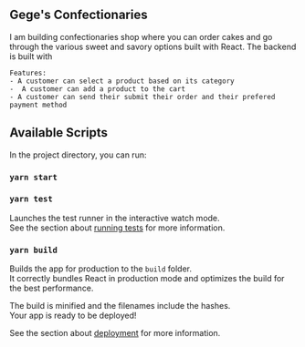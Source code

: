 ## Gege's Confectionaries

I am building confectionaries shop where you can order cakes and go through the various sweet and savory options built with React. The backend is built with


```
Features:
- A customer can select a product based on its category
-  A customer can add a product to the cart
- A customer can send their submit their order and their prefered payment method
```

## Available Scripts

In the project directory, you can run:

### `yarn start`


### `yarn test`

Launches the test runner in the interactive watch mode.\
See the section about [running tests](https://facebook.github.io/create-react-app/docs/running-tests) for more information.

### `yarn build`

Builds the app for production to the `build` folder.\
It correctly bundles React in production mode and optimizes the build for the best performance.

The build is minified and the filenames include the hashes.\
Your app is ready to be deployed!

See the section about [deployment](https://facebook.github.io/create-react-app/docs/deployment) for more information.


